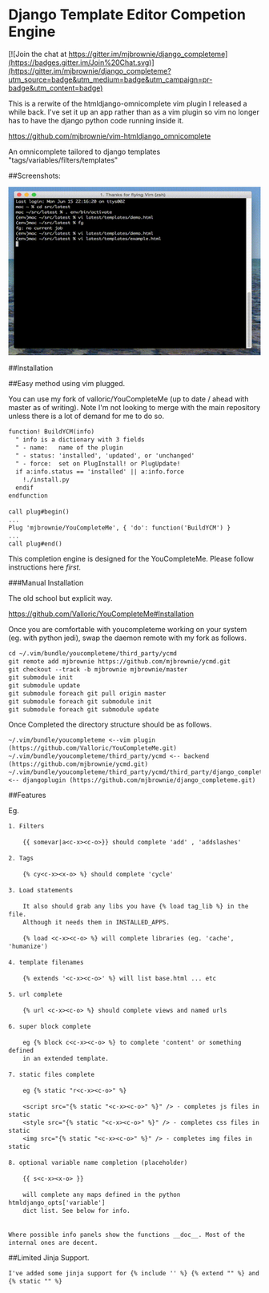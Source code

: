 # Django Template Editor Competion Engine

[![Join the chat at https://gitter.im/mjbrownie/django_completeme](https://badges.gitter.im/Join%20Chat.svg)](https://gitter.im/mjbrownie/django_completeme?utm_source=badge&utm_medium=badge&utm_campaign=pr-badge&utm_content=badge)

This is a rerwite of the htmldjango-omnicomplete vim plugin I released a while
back. I've set it up an app rather than as a vim plugin so vim no longer has to
have the django python code running inside it.

https://github.com/mjbrownie/vim-htmldjango_omnicomplete

An omnicomplete tailored to django templates "tags/variables/filters/templates"

##Screenshots:

![](https://raw.githubusercontent.com/mjbrownie/media/master/django_completeme.gif)

##Installation

##Easy method using vim plugged.

You can use my fork of valloric/YouCompleteMe (up to date / ahead with master as of writing).
Note I'm not looking to merge with the main repository unless there is a lot of demand for me to do so.


    function! BuildYCM(info)
      " info is a dictionary with 3 fields
      " - name:   name of the plugin
      " - status: 'installed', 'updated', or 'unchanged'
      " - force:  set on PlugInstall! or PlugUpdate!
      if a:info.status == 'installed' || a:info.force
        !./install.py
      endif
    endfunction

    call plug#begin()
    ...
    Plug 'mjbrownie/YouCompleteMe', { 'do': function('BuildYCM') }
    ...
    call plug#end()

This completion engine is designed for the YouCompleteMe. Please follow
instructions here *first*.

###Manual Installation

The old school but explicit way. 

https://github.com/Valloric/YouCompleteMe#Installation

Once you are comfortable with youcompleteme working on your system (eg. with
python jedi), swap the daemon remote with my fork as follows.

    cd ~/.vim/bundle/youcompleteme/third_party/ycmd
    git remote add mjbrownie https://github.com/mjbrownie/ycmd.git
    git checkout --track -b mjbrownie mjbrownie/master
    git submodule init
    git submodule update
    git submodule foreach git pull origin master
    git submodule foreach git submodule init
    git submodule foreach git submodule update

Once Completed the directory structure should be as follows.

    ~/.vim/bundle/youcompleteme <--vim plugin (https://github.com/Valloric/YouCompleteMe.git)
    ~/.vim/bundle/youcompleteme/third_party/ycmd <-- backend (https://github.com/mjbrownie/ycmd.git)
    ~/.vim/bundle/youcompleteme/third_party/ycmd/third_party/django_completeme <-- djangoplugin (https://github.com/mjbrownie/django_completeme.git)


##Features

Eg.

    1. Filters

        {{ somevar|a<c-x><c-o>}} should complete 'add' , 'addslashes'

    2. Tags

        {% cy<c-x><x-o> %} should complete 'cycle'

    3. Load statements

        It also should grab any libs you have {% load tag_lib %} in the file.
        Although it needs them in INSTALLED_APPS.

        {% load <c-x><c-o> %} will complete libraries (eg. 'cache', 'humanize')

    4. template filenames

        {% extends '<c-x><c-o>' %} will list base.html ... etc

    5. url complete

        {% url <c-x><c-o> %} should complete views and named urls

    6. super block complete

        eg {% block c<c-x><c-o> %} to complete 'content' or something defined
        in an extended template.

    7. static files complete

        eg {% static "r<c-x><c-o>" %}

        <script src="{% static "<c-x><c-o>" %}" /> - completes js files in static
        <style src="{% static "<c-x><c-o>" %}" /> - completes css files in static
        <img src="{% static "<c-x><c-o>" %}" /> - completes img files in static

    8. optional variable name completion (placeholder)

        {{ s<c-x><x-o> }}

        will complete any maps defined in the python htmldjango_opts['variable']
        dict list. See below for info.


    Where possible info panels show the functions __doc__. Most of the
    internal ones are decent.

##Limited Jinja Support.

    I've added some jinja support for {% include '' %} {% extend "" %} and {% static "" %}

